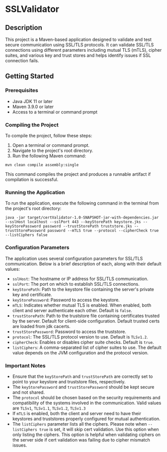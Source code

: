 # SSLValidator

## Description

This project is a Maven-based application designed to validate and test secure communication using SSL/TLS protocols. It can validate SSL/TLS connections using different parameters including mutual TLS (mTLS), cipher suites, and various key and trust stores and helps identify issues if SSL connection fails.

## Getting Started

### Prerequisites

- Java JDK 11 or later
- Maven 3.9.0 or later
- Access to a terminal or command prompt

### Compiling the Project

To compile the project, follow these steps:

1. Open a terminal or command prompt.
2. Navigate to the project's root directory.
3. Run the following Maven command:

```shell
mvn clean compile assembly:single
```

This command compiles the project and produces a runnable artifact if compilation is successful.

### Running the Application

To run the application, execute the following command in the terminal from the project's root directory:

```shell
java -jar target/certValidator-1.0-SNAPSHOT-jar-with-dependencies.jar --sslHost localhost --sslPort 443 --keyStorePath keystore.jks --keyStorePassword password --trustStorePath truststore.jks --trustStorePassword password --mTLS true --protocol --cipherCheck true --listCiphers false
```


### Configuration Parameters

The application uses several configuration parameters for SSL/TLS communication. Below is a brief description of each, along with their default values:

- `sslHost`: The hostname or IP address for SSL/TLS communication. 
- `sslPort`: The port on which to establish SSL/TLS connections. 
- `keyStorePath`: Path to the keystore file containing the server's private key and certificate. 
- `keyStorePassword`: Password to access the keystore. 
- `mTLS`: Indicates whether mutual TLS is enabled. When enabled, both client and server authenticate each other. Default is `false`.
- `trustStorePath`: Path to the truststore file containing certificates trusted by the server. Default for client-side configuration. Default trusted certs are loaded from jdk cacerts.
- `trustStorePassword`: Password to access the truststore.
- `protocol`: The SSL/TLS protocol version to use. Default is `TLSv1.2`.
- `cipherCheck`: Enables or disables cipher suite checks. Default is `true`.
- `listCiphers`: A comma-separated list of cipher suites to use. The default value depends on the JVM configuration and the protocol version.

### Important Notes

- Ensure that the `keyStorePath` and `trustStorePath` are correctly set to point to your keystore and truststore files, respectively.
- The `keyStorePassword` and `trustStorePassword` should be kept secure and not shared.
- The `protocol` should be chosen based on the security requirements and compatibility of the systems involved in the communication. Valid values are `TLSv1`, `TLSv1.1`, `TLSv1.2`, `TLSv1.3`
- If `mTLS` is enabled, both the client and server need to have their keystores and truststores properly configured for mutual authentication.
- The `listCiphers` parameter lists all the ciphers. Please note when `--listCiphers true` is set, it will skip cert validation. Use this option when only listing the ciphers. This option is helpful when validating ciphers on the server side if cert validation was failing due to cipher mismatch issues. 
